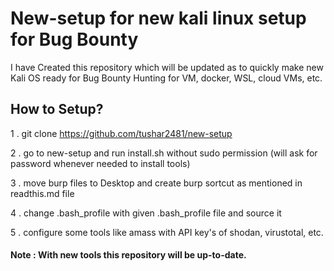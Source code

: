 # New-setup for new kali linux setup for Bug Bounty

I have Created this repository which will be updated as to quickly make new Kali OS ready for Bug Bounty Hunting for VM, docker, WSL, cloud VMs, etc.

## How to Setup?

1 . git clone https://github.com/tushar2481/new-setup

2 . go to new-setup and run install.sh without sudo permission (will ask for password whenever needed to install tools)

3 . move burp files to Desktop and create burp sortcut as mentioned in readthis.md file

4 . change .bash_profile with given .bash_profile file and source it

5 . configure some tools like amass with API key's of shodan, virustotal, etc.

#### Note : With new tools this repository will be up-to-date.
